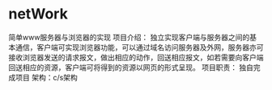 # netWork
简单www服务器与浏览器的实现
项目介绍：
        独立实现客户端与服务器之间的基本通信，客户端可实现浏览器功能，可以通过域名访问服务器及外网，服务器亦可接收浏览器发送的请求报文，做出相应的动作，回送相应报文，如若需要向客户端回送相应的资源，客户端可将得到的资源以网页的形式呈现。
项目职责：
独自完成项目
       架构：c/s架构